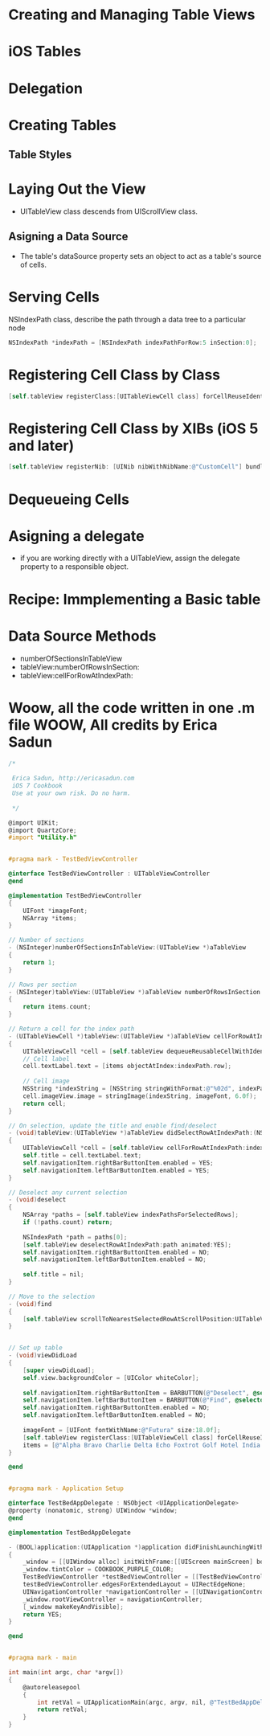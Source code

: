 # Creating and Managing Table Views

# iOS Tables

# Delegation

# Creating Tables

## Table Styles

# Laying Out the View

- UITableView class descends from UIScrollView class.

## Asigning a Data Source

- The table's dataSource property sets an object to act as a table's source of cells.

# Serving Cells

NSIndexPath class, describe the path through a data tree to a particular node

``` objective-c
NSIndexPath *indexPath = [NSIndexPath indexPathForRow:5 inSection:0];
```

# Registering Cell Class by Class

```objective-c
[self.tableView registerClass:[UITableViewCell class] forCellReuseIdentifier:@"table cell"];
```

# Registering Cell Class by XIBs (iOS 5 and later)

``` objective-c
[self.tableView registerNib: [UINib nibWithNibName:@"CustomCell"] bundle:[NSBundle mainBundle]] forCellReuseIdentifier:@"custom cell"];
```
# Dequeueing Cells

# Asigning a delegate

- if you are working directly with a UITableView, assign the delegate property to a responsible object.

# Recipe: Immplementing a Basic table

# Data Source Methods

- numberOfSectionsInTableView
- tableView:numberOfRowsInSection:
- tableView:cellForRowAtIndexPath:

# Woow, all the code written in one .m file WOOW, All credits by Erica Sadun

``` objective-c
/*
 
 Erica Sadun, http://ericasadun.com
 iOS 7 Cookbook
 Use at your own risk. Do no harm.
 
 */

@import UIKit;
@import QuartzCore;
#import "Utility.h"


#pragma mark - TestBedViewController

@interface TestBedViewController : UITableViewController
@end

@implementation TestBedViewController
{
    UIFont *imageFont;
    NSArray *items;
}

// Number of sections
- (NSInteger)numberOfSectionsInTableView:(UITableView *)aTableView
{
	return 1;
}

// Rows per section
- (NSInteger)tableView:(UITableView *)aTableView numberOfRowsInSection:(NSInteger)section
{
    return items.count;
}

// Return a cell for the index path
- (UITableViewCell *)tableView:(UITableView *)aTableView cellForRowAtIndexPath:(NSIndexPath *)indexPath
{
	UITableViewCell *cell = [self.tableView dequeueReusableCellWithIdentifier:@"cell" forIndexPath:indexPath];
    // Cell label
    cell.textLabel.text = [items objectAtIndex:indexPath.row];
    
    // Cell image
    NSString *indexString = [NSString stringWithFormat:@"%02d", indexPath.row];
    cell.imageView.image = stringImage(indexString, imageFont, 6.0f);
	return cell;
}

// On selection, update the title and enable find/deselect
- (void)tableView:(UITableView *)aTableView didSelectRowAtIndexPath:(NSIndexPath *)indexPath
{
    UITableViewCell *cell = [self.tableView cellForRowAtIndexPath:indexPath];
    self.title = cell.textLabel.text;
    self.navigationItem.rightBarButtonItem.enabled = YES;
    self.navigationItem.leftBarButtonItem.enabled = YES;
}

// Deselect any current selection
- (void)deselect
{
    NSArray *paths = [self.tableView indexPathsForSelectedRows];
    if (!paths.count) return;
    
    NSIndexPath *path = paths[0];
    [self.tableView deselectRowAtIndexPath:path animated:YES];
    self.navigationItem.rightBarButtonItem.enabled = NO;
    self.navigationItem.leftBarButtonItem.enabled = NO;
    
    self.title = nil;
}

// Move to the selection
- (void)find
{
    [self.tableView scrollToNearestSelectedRowAtScrollPosition:UITableViewScrollPositionTop animated:YES];
}


// Set up table
- (void)viewDidLoad
{
    [super viewDidLoad];
    self.view.backgroundColor = [UIColor whiteColor];
    
    self.navigationItem.rightBarButtonItem = BARBUTTON(@"Deselect", @selector(deselect));
    self.navigationItem.leftBarButtonItem = BARBUTTON(@"Find", @selector(find));
    self.navigationItem.rightBarButtonItem.enabled = NO;
    self.navigationItem.leftBarButtonItem.enabled = NO;
    
    imageFont = [UIFont fontWithName:@"Futura" size:18.0f];
    [self.tableView registerClass:[UITableViewCell class] forCellReuseIdentifier:@"cell"];
    items = [@"Alpha Bravo Charlie Delta Echo Foxtrot Golf Hotel India Juliet Kilo Lima Mike November Oscar Papa Romeo Quebec Sierra Tango Uniform Victor Whiskey Xray Yankee Zulu" componentsSeparatedByString:@" "];
}

@end


#pragma mark - Application Setup

@interface TestBedAppDelegate : NSObject <UIApplicationDelegate>
@property (nonatomic, strong) UIWindow *window;
@end

@implementation TestBedAppDelegate

- (BOOL)application:(UIApplication *)application didFinishLaunchingWithOptions:(NSDictionary *)launchOptions
{
    _window = [[UIWindow alloc] initWithFrame:[[UIScreen mainScreen] bounds]];
    _window.tintColor = COOKBOOK_PURPLE_COLOR;
    TestBedViewController *testBedViewController = [[TestBedViewController alloc] init];
    testBedViewController.edgesForExtendedLayout = UIRectEdgeNone;
    UINavigationController *navigationController = [[UINavigationController alloc] initWithRootViewController:testBedViewController];
    _window.rootViewController = navigationController;
    [_window makeKeyAndVisible];
    return YES;
}

@end


#pragma mark - main

int main(int argc, char *argv[])
{
    @autoreleasepool
    {
        int retVal = UIApplicationMain(argc, argv, nil, @"TestBedAppDelegate");
        return retVal;
    }
}
```




